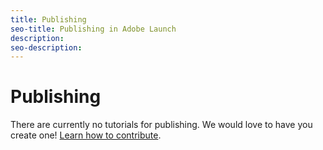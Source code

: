 ```yaml
---
title: Publishing
seo-title: Publishing in Adobe Launch
description: 
seo-description: 
---
```


# Publishing

There are currently no tutorials for publishing. We would love to have you create one! [Learn how to contribute](/contributing.md).


